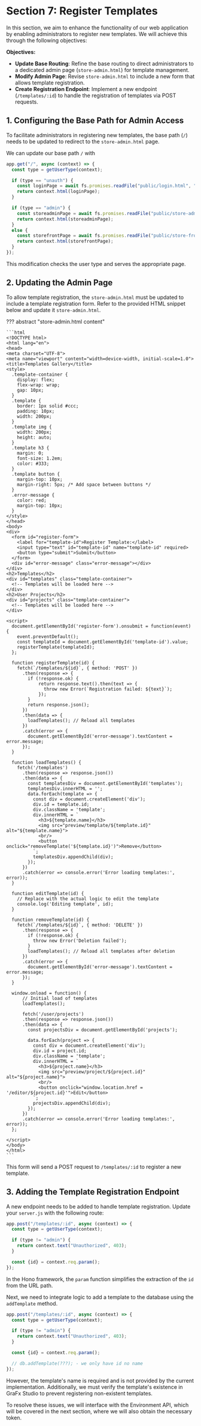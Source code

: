 # Section 7: Register Templates

In this section, we aim to enhance the functionality of our web application by enabling administrators to register new templates. We will achieve this through the following objectives:

**Objectives:**

- **Update Base Routing**: Refine the base routing to direct administrators to a dedicated admin page (`store-admin.html`) for template management.
- **Modify Admin Page**: Revise `store-admin.html` to include a new form that allows template registration.
- **Create Registration Endpoint**: Implement a new endpoint (`/templates/:id`) to handle the registration of templates via POST requests.

## 1. Configuring the Base Path for Admin Access

To facilitate administrators in registering new templates, the base path (`/`) needs to be updated to redirect to the `store-admin.html` page.

We can update our base path `/` with
```js
app.get("/", async (context) => {
  const type = getUserType(context);

  if (type == "unauth") {
    const loginPage = await fs.promises.readFile("public/login.html", "utf8");
    return context.html(loginPage);
  }

  if (type == "admin") {
    const storeadminPage = await fs.promises.readFile("public/store-admin.html", "utf8");
    return context.html(storeadminPage);
  }
  else {
    const storefrontPage = await fs.promises.readFile("public/store-front.html", "utf8");
    return context.html(storefrontPage);
  }
});
```

This modification checks the user type and serves the appropriate page.

## 2. Updating the Admin Page

To allow template registration, the `store-admin.html` must be updated to include a template registration form. Refer to the provided HTML snippet below and update it `store-admin.html`. 

??? abstract "store-admin.html content"

    ```html
    <!DOCTYPE html>
    <html lang="en">
    <head>
    <meta charset="UTF-8">
    <meta name="viewport" content="width=device-width, initial-scale=1.0">
    <title>Templates Gallery</title>
    <style>
      .template-container {
        display: flex;
        flex-wrap: wrap;
        gap: 10px;
      }
      .template {
        border: 1px solid #ccc;
        padding: 10px;
        width: 200px;
      }
      .template img {
        width: 200px;
        height: auto;
      }
      .template h3 {
        margin: 0;
        font-size: 1.2em;
        color: #333;
      }
      .template button {
        margin-top: 10px;
        margin-right: 5px; /* Add space between buttons */
      }
      .error-message {
        color: red;
        margin-top: 10px;
      }
    </style>
    </head>
    <body>
    <div>
      <form id="register-form">
        <label for="template-id">Register Template:</label>
        <input type="text" id="template-id" name="template-id" required>
        <button type="submit">Submit</button>
      </form>
      <div id="error-message" class="error-message"></div>
    </div>
    <h2>Templates</h2>
    <div id="templates" class="template-container">
      <!-- Templates will be loaded here -->
    </div>
    <h2>User Projects</h2>
    <div id="projects" class="template-container">
      <!-- Templates will be loaded here -->
    </div>

    <script>
      document.getElementById('register-form').onsubmit = function(event) {
        event.preventDefault();
        const templateId = document.getElementById('template-id').value;
        registerTemplate(templateId);
      };

      function registerTemplate(id) {
        fetch(`/templates/${id}`, { method: 'POST' })
          .then(response => {
            if (!response.ok) {
                return response.text().then(text => {
                  throw new Error(`Registration failed: ${text}`);
                });
            }
            return response.json();
          })
          .then(data => {
            loadTemplates(); // Reload all templates
          })
          .catch(error => {
            document.getElementById('error-message').textContent = error.message;
          });
      }
      
      function loadTemplates() {
        fetch('/templates')
          .then(response => response.json())
          .then(data => {
            const templatesDiv = document.getElementById('templates');
            templatesDiv.innerHTML = '';
            data.forEach(template => {
              const div = document.createElement('div');
              div.id = template.id;
              div.className = 'template';
              div.innerHTML = `
                <h3>${template.name}</h3>
                <img src="preview/template/${template.id}" alt="${template.name}">
                <br/>
                <button onclick="removeTemplate('${template.id}')">Remove</button>
              `;
              templatesDiv.appendChild(div);
            });
          })
          .catch(error => console.error('Error loading templates:', error));
      }

      function editTemplate(id) {
        // Replace with the actual logic to edit the template
        console.log('Editing template', id);
      }

      function removeTemplate(id) {
        fetch(`/templates/${id}`, { method: 'DELETE' })
          .then(response => {
            if (!response.ok) {
              throw new Error('Deletion failed');
            }
            loadTemplates(); // Reload all templates after deletion
          })
          .catch(error => {
            document.getElementById('error-message').textContent = error.message;
          });
      }

      window.onload = function() {
          // Initial load of templates
          loadTemplates();
          
          fetch('/user/projects')
          .then(response => response.json())
          .then(data => {
            const projectsDiv = document.getElementById('projects');

            data.forEach(project => {
              const div = document.createElement('div');
              div.id = project.id;
              div.className = 'template';
              div.innerHTML = `
                <h3>${project.name}</h3>
                <img src="preview/project/${project.id}" alt="${project.name}">
                <br/>
                <button onclick="window.location.href = '/editor/${project.id}'">Edit</button>
              `;
              projectsDiv.appendChild(div);
            });
          })
          .catch(error => console.error('Error loading templates:', error));
      };
      
    </script>
    </body>
    </html>
    ```

This form will send a POST request to `/templates/:id` to register a new template.

## 3. Adding the Template Registration Endpoint

A new endpoint needs to be added to handle template registration. Update your `server.js` with the following route:

```js
app.post("/templates/:id", async (context) => {
  const type = getUserType(context);

  if (type != "admin") {
    return context.text("Unauthorized", 403);
  }

  const {id} = context.req.param();
});
```

In the Hono framework, the `param` function simplifies the extraction of the `id` from the URL path.

Next, we need to integrate logic to add a template to the database using the `addTemplate` method. 
```js
app.post("/templates/:id", async (context) => {
  const type = getUserType(context);

  if (type != "admin") {
    return context.text("Unauthorized", 403);
  }

  const {id} = context.req.param();

  // db.addTemplate(???); - we only have id no name
});
```

However, the template's name is required and is not provided by the current implementation. Additionally, we must verify the template's existence in GraFx Studio to prevent registering non-existent templates.

To resolve these issues, we will interface with the Environment API, which will be covered in the next section, where we will also obtain the necessary token.
